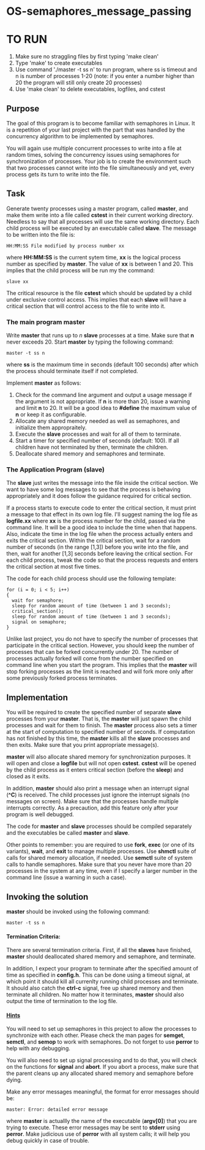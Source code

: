 # OS-semaphores_message_passing

# TO RUN
1. Make sure no straggling files by first typing 'make clean'
2. Type 'make' to create executables
3. Use command './master -t ss n' to run program, where ss is timeout and n is number of processes 1-20 (note: if you enter a number higher than 20 the program will still only create 20 processes)
4. Use 'make clean' to delete executables, logfiles, and cstest
## Purpose

The goal of this program is to become familiar with semaphores in Linux. It is a repetition of your last project with the part that was handled by the concurrency algorithm to be implemented by semaphores.

You will again use multiple concurrent processes to write into a file at random times, solving the concurrency issues using semaphores for synchronization of processes. Your job is to create the environment such that two processes cannot write into the file simultaneously and yet, every process gets its turn to write into the file.

## Task

Generate twenty processes using a master program, called **master**, and make them write into a file called **cstest** in their current working directory. Needless to say that all processes will use the same working directory. Each child process will be executed by an executable called **slave**. The message to be written into the file is:

`HH:MM:SS File modified by process number xx`

where **HH:MM:SS** is the current sytem time, **xx** is the logical process number as specified by **master**. The value of **xx** is between 1 and 20. This implies that the child process will be run my the command: 

`slave xx`

The critical resource is the file **cstest** which should be updated by a child under exclusive control access. This implies that each **slave** will have a critical section that will control access to the file to write into it.

### The main program **master**

Write **master** that runs up to _n_ **slave** processes at a time. Make sure that **n** never exceeds 20. Start **master** by typing the following command:

`master -t ss n`

where **ss** is the maximum time in seconds (default 100 seconds) after which the process should terminate itself if not completed.

Implement **master** as follows:
1. Check for the command line argument and output a usage message if the argument is not appropriate. If **n** is more than 20, issue a warning and limit **n** to 20. It will be a good idea to **#define** the maximum value of **n** or keep it as configurable.
2. Allocate any shared memory needed as well as semaphores, and initialize them appropraitely.
3. Execute the **slave** processes and wait for all of them to terminate.
4. Start a timer for specified number of seconds (default: 100). If all children have not terminated by then, terminate the children.
5. Deallocate shared memory and semaphores and terminate.

### The Application Program (**slave**)

The **slave** just writes the message into the file inside the critical section. We want to have some log messages to see that the process is behaving appropriately and it does follow the guidance required for critical section.

If a process starts to execute code to enter the critical section, it must print a message to that effect in its own log file. I'll suggest naming the log file as **logfile.xx** where **xx** is the process number for the child, passed via the command line. It will be a good idea to include the time when that happens. Also, indicate the time in the log file when the process actually enters and exits the critical section. Within the critical section, wait for a random number of seconds (in the range [1,3]) before you write into the file, and then, wait for another [1,3] seconds before leaving the critical section. For each child process, tweak the code so that the process requests and enters the critical section at most five times.

The code for each child process should use the following template:

```
for (i = 0; i < 5; i++) 
{
  wait for semaphore;
  sleep for random amount of time (between 1 and 3 seconds);
  critical_section();
  sleep for random amount of time (between 1 and 3 seconds);
  signal on semaphore;
}
```

Unlike last project, you do not have to specify the number of processes that participate in the critical section. However, you should keep the number of processes that can be forked concurrently under 20. The number of processes actually forked will come from the number specified on command line when you start the program. This implies that the **master** will stop forking processes as the limit is reached and will fork more only after some previously forked process terminates.

## Implementation

You will be required to create the specified number of separate **slave** processes from your **master**. That is, the **master** will just spawn the child processes and wait for them to finish. The **master** process also sets a timer at the start of computation to specified number of seconds. If computation has not finished by this time, the **master** kills all the **slave** processes and then exits. Make sure that you print appropriate message(s).

**master** will also allocate shared memory for synchronization purposes. It will open and close a **logfile** but will not open **cstest**. **cstest** will be opened by the child process as it enters critical section (before the **sleep**) and closed as it exits.

In addition, **master** should also print a message when an interrupt signal (**^C**) is received. The child processes just ignore the interrupt signals (no messages on screen). Make sure that the processes handle multiple interrupts correctly. As a precaution, add this feature only after your program is well debugged.

The code for **master** and **slave** processes should be compiled separately and the executables be called **master** and **slave**.

Other points to remember: you are required to use **fork**, **exec** (or one of its variants), **wait**, and **exit** to manage multiple processes. Use **shmctl** suite of calls for shared memory allocation, if needed. Use **semctl** suite of system calls to handle semaphores. Make sure that you never have more than 20 processes in the system at any time, even if I specify a larger number in the command line (issue a warning in such a case).

## Invoking the solution

**master** should be invoked using the following command:

`master -t ss n`

#### Termination Criteria:
There are several termination criteria. First, if all the **slaves** have finished, **master** should deallocated shared memory and semaphore, and terminate.

In addition, I expect your program to terminate after the specified amount of time as specified in **config.h**. This can be done using a timeout signal, at which point it should kill all currenlty running child processes and terminate. It should also catch the **ctrl-c** signal, free up shared memory and then terminate all children. No matter how it terminates, **master** should also output the time of termination to the log file.

#### <ins>Hints</ins>
You will need to set up semaphores in this project to allow the processes to synchronize with each other. Please check the man pages for **semget**, **semctl**, and **semop** to work with semaphores. Do not forget to use **perror** to help with any debugging.

You will also need to set up signal processing and to do that, you will check on the functions for **signal** and **abort**. If you abort a process, make sure that the parent cleans up any allocated shared memory and semaphore before dying.

Make any error messages meaningful, the format for error messages should be:

`master: Error: detailed error message`

where **master** is actuallly the name of the executable (**argv[0]**) that you are trying to execute. These error messages may be sent to **stderr** using **perror**. Make judicious use of **perror** with all system calls; it will help you debug quickly in case of trouble.
